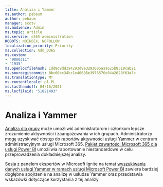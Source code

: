 ```yaml
---
title: Analiza i Yammer
ms.author: pebaum
author: pebaum
manager: scotv
ms.audience: Admin
ms.topic: article
ms.service: o365-administration
ROBOTS: NOINDEX, NOFOLLOW
localization_priority: Priority
ms.collection: Adm_O365
ms.custom:
- "9000311"
- "1935"
ms.openlocfilehash: 1dd8d9dd394293d8e3293005aaa625b8310cab21
ms.sourcegitcommit: 8bc60ec34bc1e40685e3976576e04a2623f63a7c
ms.translationtype: MT
ms.contentlocale: pl-PL
ms.lasthandoff: 04/15/2021
ms.locfileid: "51821493"
---
```

# <a name="analytics-and-yammer"></a>Analiza i Yammer

[Analiza dla grupy](https://support.office.com/article/view-group-insights-in-yammer-73f9fa6d-d442-4f25-9194-d5317c9328ab) może umożliwić administratorom i członkom lepsze zrozumienie aktywności i zaangażowania w ich grupach. Administratorzy mogą uzyskiwać dostęp do [raportów aktywności usługi Yammer](https://docs.microsoft.com/microsoft-365/admin/activity-reports/yammer-activity-report) w centrum administracyjnym usługi Microsoft 365. [Pakiet zawartości Microsoft 365 dla usługi Power BI](https://docs.microsoft.com/microsoft-365/admin/usage-analytics/enable-usage-analytics) umożliwia raportowanie niestandardowe w celu przeprowadzenia dokładniejszej analizy.

Sesja z panelem ekspertów w Microsoft Ignite na temat [wyszukiwania danych usługi Yammer w ramach usługi Microsoft Power BI](https://aka.ms/MiningYammerDataIgnite2017) zawiera bardziej dogłębne spojrzenie na analizę w usłudze Yammer oraz przedstawia wskazówki dotyczące korzystania z tej analizy.
